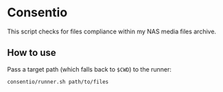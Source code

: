 # Consentio

This script checks for files compliance within my NAS media files archive.

## How to use

Pass a target path (which falls back to `$CWD`) to the runner:

```bash
consentio/runner.sh path/to/files
```
